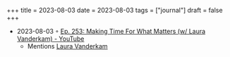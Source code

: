 +++
title = 2023-08-03
date = 2023-08-03
tags = ["journal"]
draft = false
+++

-   2023-08-03 ◦ [Ep. 253: Making Time For What Matters (w/ Laura Vanderkam) - YouTube](https://www.youtube.com/watch?v=OQGGzZihhyk&ab_channel=CalNewport)
    -   Mentions [Laura Vanderkam](https://www.goodreads.com/author/list/67356.Laura_Vanderkam?utf8=%E2%9C%93&sort=original_publication_year)

